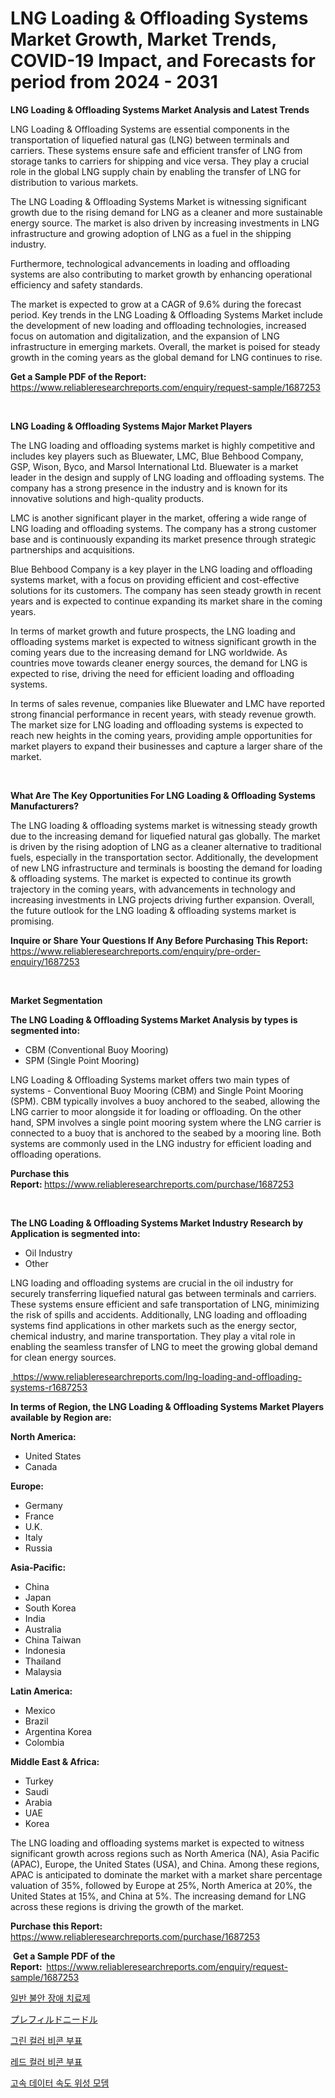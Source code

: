 <p><h1>LNG Loading & Offloading Systems Market Growth, Market Trends, COVID-19 Impact, and Forecasts for period from 2024 - 2031</h1></p><p><strong>LNG Loading & Offloading Systems Market Analysis and Latest Trends</strong></p>
<p><p>LNG Loading & Offloading Systems are essential components in the transportation of liquefied natural gas (LNG) between terminals and carriers. These systems ensure safe and efficient transfer of LNG from storage tanks to carriers for shipping and vice versa. They play a crucial role in the global LNG supply chain by enabling the transfer of LNG for distribution to various markets.</p><p>The LNG Loading & Offloading Systems Market is witnessing significant growth due to the rising demand for LNG as a cleaner and more sustainable energy source. The market is also driven by increasing investments in LNG infrastructure and growing adoption of LNG as a fuel in the shipping industry. </p><p>Furthermore, technological advancements in loading and offloading systems are also contributing to market growth by enhancing operational efficiency and safety standards.</p><p>The market is expected to grow at a CAGR of 9.6% during the forecast period. Key trends in the LNG Loading & Offloading Systems Market include the development of new loading and offloading technologies, increased focus on automation and digitalization, and the expansion of LNG infrastructure in emerging markets. Overall, the market is poised for steady growth in the coming years as the global demand for LNG continues to rise.</p></p>
<p><strong>Get a Sample PDF of the Report:&nbsp;</strong> <a href="https://www.reliableresearchreports.com/enquiry/request-sample/1687253">https://www.reliableresearchreports.com/enquiry/request-sample/1687253</a></p>
<p>&nbsp;</p>
<p><strong>LNG Loading & Offloading Systems Major Market Players</strong></p>
<p><p>The LNG loading and offloading systems market is highly competitive and includes key players such as Bluewater, LMC, Blue Behbood Company, GSP, Wison, Byco, and Marsol International Ltd. Bluewater is a market leader in the design and supply of LNG loading and offloading systems. The company has a strong presence in the industry and is known for its innovative solutions and high-quality products.</p><p>LMC is another significant player in the market, offering a wide range of LNG loading and offloading systems. The company has a strong customer base and is continuously expanding its market presence through strategic partnerships and acquisitions.</p><p>Blue Behbood Company is a key player in the LNG loading and offloading systems market, with a focus on providing efficient and cost-effective solutions for its customers. The company has seen steady growth in recent years and is expected to continue expanding its market share in the coming years.</p><p>In terms of market growth and future prospects, the LNG loading and offloading systems market is expected to witness significant growth in the coming years due to the increasing demand for LNG worldwide. As countries move towards cleaner energy sources, the demand for LNG is expected to rise, driving the need for efficient loading and offloading systems.</p><p>In terms of sales revenue, companies like Bluewater and LMC have reported strong financial performance in recent years, with steady revenue growth. The market size for LNG loading and offloading systems is expected to reach new heights in the coming years, providing ample opportunities for market players to expand their businesses and capture a larger share of the market.</p></p>
<p>&nbsp;</p>
<p><strong>What Are The Key Opportunities For LNG Loading & Offloading Systems Manufacturers?</strong></p>
<p><p>The LNG loading & offloading systems market is witnessing steady growth due to the increasing demand for liquefied natural gas globally. The market is driven by the rising adoption of LNG as a cleaner alternative to traditional fuels, especially in the transportation sector. Additionally, the development of new LNG infrastructure and terminals is boosting the demand for loading & offloading systems. The market is expected to continue its growth trajectory in the coming years, with advancements in technology and increasing investments in LNG projects driving further expansion. Overall, the future outlook for the LNG loading & offloading systems market is promising.</p></p>
<p><strong>Inquire or Share Your Questions If Any Before Purchasing This Report:</strong> <a href="https://www.reliableresearchreports.com/enquiry/pre-order-enquiry/1687253">https://www.reliableresearchreports.com/enquiry/pre-order-enquiry/1687253</a></p>
<p>&nbsp;</p>
<p><strong>Market Segmentation</strong></p>
<p><strong>The LNG Loading & Offloading Systems Market Analysis by types is segmented into:</strong></p>
<p><ul><li>CBM (Conventional Buoy Mooring)</li><li>SPM (Single Point Mooring)</li></ul></p>
<p><p>LNG Loading & Offloading Systems market offers two main types of systems - Conventional Buoy Mooring (CBM) and Single Point Mooring (SPM). CBM typically involves a buoy anchored to the seabed, allowing the LNG carrier to moor alongside it for loading or offloading. On the other hand, SPM involves a single point mooring system where the LNG carrier is connected to a buoy that is anchored to the seabed by a mooring line. Both systems are commonly used in the LNG industry for efficient loading and offloading operations.</p></p>
<p><strong>Purchase this Report:&nbsp;</strong><a href="https://www.reliableresearchreports.com/purchase/1687253">https://www.reliableresearchreports.com/purchase/1687253</a></p>
<p>&nbsp;</p>
<p><strong>The LNG Loading & Offloading Systems Market Industry Research by Application is segmented into:</strong></p>
<p><ul><li>Oil Industry</li><li>Other</li></ul></p>
<p><p>LNG loading and offloading systems are crucial in the oil industry for securely transferring liquefied natural gas between terminals and carriers. These systems ensure efficient and safe transportation of LNG, minimizing the risk of spills and accidents. Additionally, LNG loading and offloading systems find applications in other markets such as the energy sector, chemical industry, and marine transportation. They play a vital role in enabling the seamless transfer of LNG to meet the growing global demand for clean energy sources.</p></p>
<p><a href="https://www.reliableresearchreports.com/lng-loading-and-offloading-systems-r1687253">&nbsp;https://www.reliableresearchreports.com/lng-loading-and-offloading-systems-r1687253</a></p>
<p><strong>In terms of Region, the LNG Loading & Offloading Systems Market Players available by Region are:</strong></p>
<p>
    <p> <strong> North America: </strong>
        <ul>
            <li>United States</li>
            <li>Canada</li>
        </ul>
        </p> 
    <p> <strong> Europe: </strong>
        <ul>
            <li>Germany</li>
            <li>France</li>
            <li>U.K.</li>
            <li>Italy</li>
            <li>Russia</li>
        </ul>
        </p> 
    <p> <strong> Asia-Pacific: </strong>
        <ul>
            <li>China</li>
            <li>Japan</li>
            <li>South Korea</li>
            <li>India</li>
            <li>Australia</li>
            <li>China Taiwan</li>
            <li>Indonesia</li>
            <li>Thailand</li>
            <li>Malaysia</li>
        </ul>
        </p> 
    <p> <strong> Latin America: </strong>
        <ul>
            <li>Mexico</li>
            <li>Brazil</li>
            <li>Argentina Korea</li>
            <li>Colombia</li>
        </ul>
        </p> 
    <p> <strong> Middle East & Africa: </strong>
        <ul>
            <li>Turkey</li>
            <li>Saudi</li>
            <li>Arabia</li>
            <li>UAE</li>
            <li>Korea</li>
        </ul>
    </p>
    </p>
<p><p>The LNG loading and offloading systems market is expected to witness significant growth across regions such as North America (NA), Asia Pacific (APAC), Europe, the United States (USA), and China. Among these regions, APAC is anticipated to dominate the market with a market share percentage valuation of 35%, followed by Europe at 25%, North America at 20%, the United States at 15%, and China at 5%. The increasing demand for LNG across these regions is driving the growth of the market.</p></p>
<p><strong>Purchase this Report: </strong><a href="https://www.reliableresearchreports.com/purchase/1687253">https://www.reliableresearchreports.com/purchase/1687253</a></p>
<p>&nbsp;<strong>Get a Sample PDF of the Report:&nbsp;&nbsp;</strong><a href="https://www.reliableresearchreports.com/enquiry/request-sample/1687253">https://www.reliableresearchreports.com/enquiry/request-sample/1687253</a></p>
<p><strong></strong></p>
<p><p><a href="https://medium.com/@darrellacocha6765ej/%EC%9D%BC%EB%B0%98%EC%A0%81%EC%9D%B8-%EB%B6%88%EC%95%88-%EC%9E%A5%EC%95%A0-%EC%B9%98%EB%A3%8C-%EC%8B%9C%EC%9E%A5-%EB%B6%84%EC%84%9D-%EA%B7%B8%EC%9D%98-cagr-%EC%8B%9C%EC%9E%A5-%EC%84%B8%EB%B6%84%ED%99%94-%EB%B0%8F-%EA%B8%80%EB%A1%9C%EB%B2%8C-%EC%82%B0%EC%97%85-%EA%B0%9C%EC%9A%94-8d8a1cf8396c">일반 불안 장애 치료제</a></p><p><a href="https://medium.com/@timslater46/%E3%83%97%E3%83%AA%E3%83%95%E3%82%A3%E3%83%AB%E3%83%89%E3%83%8B%E3%83%BC%E3%83%89%E3%83%AB%E5%B8%82%E5%A0%B4-2031%E5%B9%B4%E3%81%BE%E3%81%A7%E3%81%AE%E3%83%88%E3%83%AC%E3%83%B3%E3%83%89-%E4%BA%88%E6%B8%AC-%E7%AB%B6%E4%BA%89%E5%88%86%E6%9E%90-1ccc6c362196">プレフィルドニードル</a></p><p><a href="https://github.com/Jackieshlerin98056/Market-Research-Report-List-1/blob/main/9283039106263.md">그린 컬러 비콘 부표</a></p><p><a href="https://github.com/CarmellaLang1/Market-Research-Report-List-1/blob/main/4080140106262.md">레드 컬러 비콘 부표</a></p><p><a href="https://medium.com/@darrickdibbert2022/%EA%B3%A0%EC%86%8D-%EB%8D%B0%EC%9D%B4%ED%84%B0-%EC%A0%84%EC%86%A1-%EC%86%8D%EB%8F%84-%EC%9C%84%EC%84%B1-%EB%AA%A8%EB%8E%80%EC%9D%98-%EC%8B%9C%EC%9E%A5-%EC%A0%90%EC%9C%A0%EC%9C%A8-%EB%B3%80%ED%99%94%EC%99%80-%EC%8B%9C%EC%9E%A5-%EC%84%B1%EC%9E%A5-%ED%8A%B8%EB%A0%8C%EB%93%9C-2024-2031%EB%85%84-5010bb787c59">고속 데이터 속도 위성 모뎀</a></p></p>